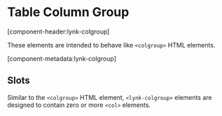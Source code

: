 # Table Column Group

[component-header:lynk-colgroup]

These elements are intended to behave like `<colgroup>` HTML elements.

[component-metadata:lynk-colgroup]

## Slots

Similar to the `<colgroup>` HTML element, `<lynk-colgroup>` elements are designed to contain zero or more `<col>` elements.